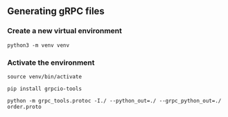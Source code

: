 ## Generating gRPC files
### Create a new virtual environment
`python3 -m venv venv`

### Activate the environment
`source venv/bin/activate`

`pip install grpcio-tools`

`python -m grpc_tools.protoc -I./ --python_out=./ --grpc_python_out=./ order.proto`